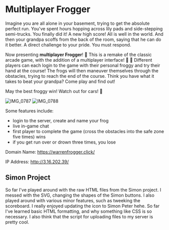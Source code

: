 
 
#  Multiplayer Frogger

Imagine you are all alone in your basement, trying to get the absolute perfect run. You've spent hours hopping across lily pads and side-stepping semi-trucks. You finally did it! A new high score! All is well in the world. And then your grandpa scoffs from the back of the room, saying that he can do it better. A direct challenge to your pride. You must respond.

Now presenting **multiplayer Frogger**! :frog: This is a remake of the classic arcade game, with the addition of a multiplayer interface! :frog: :frog: Different players can each login to the game with their personal froggy and try their hand at the course! The frogs will then maneuver themselves through the obstacles, trying to reach the end of the course. Think you have what it takes to beat your grandpa? Come play and find out!

May the best froggy win! Watch out for cars! 🚙

![IMG_0787](https://user-images.githubusercontent.com/113727042/214997370-7d501060-c900-4892-8bd5-f15e53328c71.jpg)
![IMG_0788](https://user-images.githubusercontent.com/113727042/214997356-4c140b5c-f747-4d7f-896a-a54fcd19ef73.jpg)


Some features include:
* login to the server, create and name your frog
* live in-game chat
* first player to complete the game (cross the obstacles into the safe zone five times) wins
* if you get run over or drown three times, you lose

Domain Name: https://warrenfrogger.click/ 

IP Address: http://3.16.202.39/

## Simon Project

So far I've played around with the raw HTML files from the Simon project. I messed with the SVG, changing the shapes of the Simon buttons. I also played around with various minor features, such as tweeking the scoreboard. I really enjoyed updating the icon to Simon Peter hehe. So far I've learned basic HTML formatting, and why something like CSS is so necessary. I also think that the script for uploading files to my server is pretty cool.

